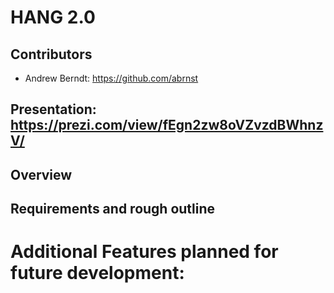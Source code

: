 # HANG 2.0

## Contributors

* Andrew Berndt: https://github.com/abrnst
## Presentation: https://prezi.com/view/fEgn2zw8oVZvzdBWhnzV/

## Overview


## Requirements and rough outline


# Additional Features planned for future development:



